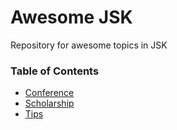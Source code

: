 # Awesome JSK
Repository for awesome topics in JSK

### Table of Contents
- [Conference](./Conference.md)
- [Scholarship](./Scholarship.md)
- [Tips](./Tips.md)
